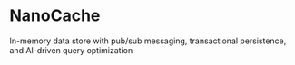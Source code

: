 # NanoCache
In-memory data store with pub/sub messaging, transactional persistence, and AI-driven query optimization
